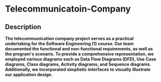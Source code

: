 # Telecommunicatoin-Company

## Description
**The telecommunication company project serves as a practical undertaking for the Software Engineering (1) course. Our team documented the functional and non-functional requirements, as well as the program's scenario. To provide a comprehensive representation, we employed various diagrams such as Data Flow Diagrams (DFD), Use Case diagrams, Class diagrams, Activity diagrams, and Sequence diagrams. Additionally, we incorporated simplistic interfaces to visually illustrate our application design.**



